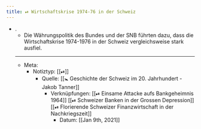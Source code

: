 ```yaml
---
title: ⏯ Wirtschaftskrise 1974-76 in der Schweiz
---
```


- .
	- Die Währungspolitik des Bundes und der SNB führten dazu, dass die Wirtschaftskrise 1974-1976 in der Schweiz vergleichsweise stark ausfiel.
	- ---
	- Meta:
		- Notiztyp: [[⏯]]
			- Quelle: [[🚼 Geschichte der Schweiz im 20. Jahrhundert - Jakob Tanner]]
				- Verknüpfungen: [[⏯ Einsame Attacke aufs Bankgeheimnis 1964]] [[⏯ Schweizer Banken in der Grossen Depression]] [[⏯ Florierende Schweizer Finanzwirtschaft in der Nachkriegszeit]]
					- Datum: [[Jan 9th, 2021]]